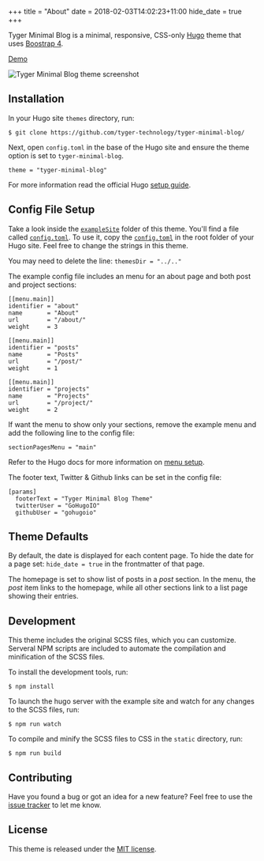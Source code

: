 +++
title = "About"
date = 2018-02-03T14:02:23+11:00
hide_date = true
+++

Tyger Minimal Blog is a minimal, responsive, CSS-only [Hugo](//gohugo.io/) theme that uses [Boostrap 4](//getbootstrap.com/).

[Demo](https://tyger-technology.github.io/tyger-minimal-blog)

![Tyger Minimal Blog theme screenshot](https://raw.githubusercontent.com/tyger-technology/tyger-minimal-blog/blob/master/images/splash.png)

## Installation

In your Hugo site `themes` directory, run:

```
$ git clone https://github.com/tyger-technology/tyger-minimal-blog/
```

Next, open `config.toml` in the base of the Hugo site and ensure the theme option is set to `tyger-minimal-blog`.

```
theme = "tyger-minimal-blog"
```

For more information read the official Hugo [setup guide](//gohugo.io/getting-started/installing/).

## Config File Setup

Take a look inside the [`exampleSite`](https://github.com/tyger-technology/tyger-minimal-blog/tree/master/exampleSite) folder of this theme. You'll find a file called [`config.toml`](https://github.com/tyger-technology/tyger-minimal-blog/blob/master/exampleSite/config.toml). To use it, copy the [`config.toml`](https://github.com/tyger-technology/tyger-minimal-blog/blob/master/exampleSite/config.toml) in the root folder of your Hugo site. Feel free to change the strings in this theme.

You may need to delete the line: `themesDir = "../.."`

The example config file includes an menu for an about page and both post and project sections:

```
[[menu.main]]
identifier = "about"
name       = "About"
url        = "/about/"
weight     = 3

[[menu.main]]
identifier = "posts"
name       = "Posts"
url        = "/post/"
weight     = 1

[[menu.main]]
identifier = "projects"
name       = "Projects"
url        = "/project/"
weight     = 2
```

If want the menu to show only your sections, remove the example menu and add the following line to the config file:
```
sectionPagesMenu = "main"
```

Refer to the Hugo docs for more information on [menu setup](https://gohugo.io/content-management/menus/).

The footer text, Twitter & Github links can be set in the config file:

```
[params]
  footerText = "Tyger Minimal Blog Theme"
  twitterUser = "GoHugoIO"
  githubUser = "gohugoio"
```

## Theme Defaults

By default, the date is displayed for each content page. To hide the date for a page set:
`hide_date = true` in the frontmatter of that page.

The homepage is set to show list of posts in a *post* section. In the menu, the *post* item links to the homepage, while all other sections link to a list page showing their entries.

## Development

This theme includes the original SCSS files, which you can customize. Serveral NPM scripts are included to automate the compilation and minification of the SCSS files.

To install the development tools, run:

`$ npm install`

To launch the hugo server with the example site and watch for any changes to the SCSS files, run:

`$ npm run watch`

 To compile and minify the SCSS files to CSS in the `static` directory, run:

`$ npm run build`

## Contributing

Have you found a bug or got an idea for a new feature? Feel free to use the [issue tracker](https://github.com/tyger-technology/tyger-minimal-blog/issues) to let me know.

## License

This theme is released under the [MIT license](https://github.com/tyger-technology/tyger-minimal-blog//blob/master/LICENSE.md).
